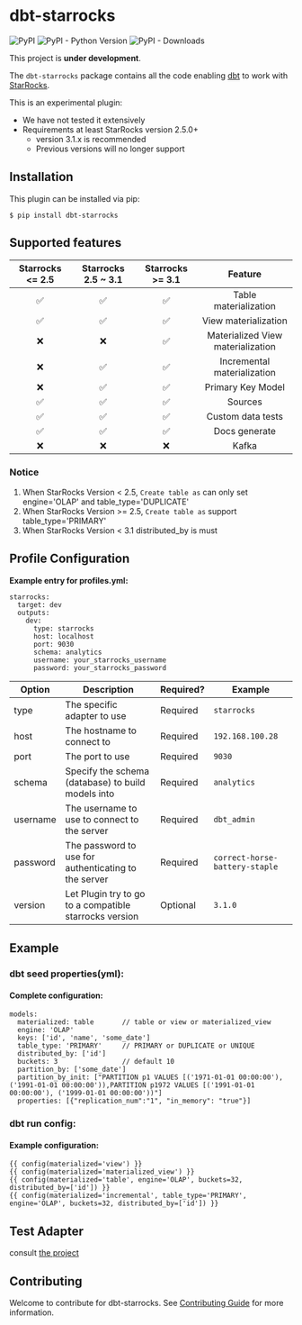 # dbt-starrocks

![PyPI](https://img.shields.io/pypi/v/dbt-starrocks)
![PyPI - Python Version](https://img.shields.io/pypi/pyversions/dbt-starrocks)
![PyPI - Downloads](https://img.shields.io/pypi/dw/dbt-starrocks)

This project is **under development**.


The `dbt-starrocks` package contains all the code enabling [dbt](https://getdbt.com) to work with [StarRocks](https://www.starrocks.io).

This is an experimental plugin:
- We have not tested it extensively
- Requirements at least StarRocks version 2.5.0+  
  - version 3.1.x is recommended
  - Previous versions will no longer support


## Installation

This plugin can be installed via pip:

```shell
$ pip install dbt-starrocks
```

## Supported features
| Starrocks <= 2.5 | Starrocks 2.5 ~ 3.1  | Starrocks >= 3.1  |              Feature              |
|:----------------:|:--------------------:|:-----------------:|:---------------------------------:|
|        ✅         |          ✅           |         ✅         |       Table materialization       |
|        ✅         |          ✅           |         ✅         |       View materialization        |
|        ❌         |          ❌           |         ✅         | Materialized View materialization |
|        ❌         |          ✅           |         ✅         |    Incremental materialization    |
|        ❌         |          ✅           |         ✅         |         Primary Key Model         |
|        ✅         |          ✅           |         ✅         |              Sources              |
|        ✅         |          ✅           |         ✅         |         Custom data tests         |
|        ✅         |          ✅           |         ✅         |           Docs generate           |
|        ❌         |          ❌           |         ❌         |               Kafka               |

### Notice
1. When StarRocks Version < 2.5, `Create table as` can only set engine='OLAP' and table_type='DUPLICATE'
2. When StarRocks Version >= 2.5, `Create table as` support table_type='PRIMARY'
3. When StarRocks Version < 3.1 distributed_by is must

## Profile Configuration

**Example entry for profiles.yml:**

```
starrocks:
  target: dev
  outputs:
    dev:
      type: starrocks
      host: localhost
      port: 9030
      schema: analytics
      username: your_starrocks_username
      password: your_starrocks_password
```

| Option   | Description                                            | Required? | Example                        |
|----------|--------------------------------------------------------|-----------|--------------------------------|
| type     | The specific adapter to use                            | Required  | `starrocks`                    |
| host     | The hostname to connect to                             | Required  | `192.168.100.28`               |
| port     | The port to use                                        | Required  | `9030`                         |
| schema   | Specify the schema (database) to build models into     | Required  | `analytics`                    |
| username | The username to use to connect to the server           | Required  | `dbt_admin`                    |
| password | The password to use for authenticating to the server   | Required  | `correct-horse-battery-staple` |
| version  | Let Plugin try to go to a compatible starrocks version | Optional  | `3.1.0`                        |


## Example

### dbt seed properties(yml):
#### Complete configuration:
```
models:
  materialized: table       // table or view or materialized_view
  engine: 'OLAP'
  keys: ['id', 'name', 'some_date']
  table_type: 'PRIMARY'     // PRIMARY or DUPLICATE or UNIQUE
  distributed_by: ['id']
  buckets: 3                // default 10
  partition_by: ['some_date']
  partition_by_init: ["PARTITION p1 VALUES [('1971-01-01 00:00:00'), ('1991-01-01 00:00:00')),PARTITION p1972 VALUES [('1991-01-01 00:00:00'), ('1999-01-01 00:00:00'))"]
  properties: [{"replication_num":"1", "in_memory": "true"}]
```
  
### dbt run config:
#### Example configuration:
```
{{ config(materialized='view') }}
{{ config(materialized='materialized_view') }}        
{{ config(materialized='table', engine='OLAP', buckets=32, distributed_by=['id']) }}
{{ config(materialized='incremental', table_type='PRIMARY', engine='OLAP', buckets=32, distributed_by=['id']) }}
```

## Test Adapter
consult [the project](https://github.com/dbt-labs/dbt-adapter-tests)

## Contributing
Welcome to contribute for dbt-starrocks. See [Contributing Guide](https://github.com/StarRocks/starrocks/blob/main/CONTRIBUTING.md) for more information.